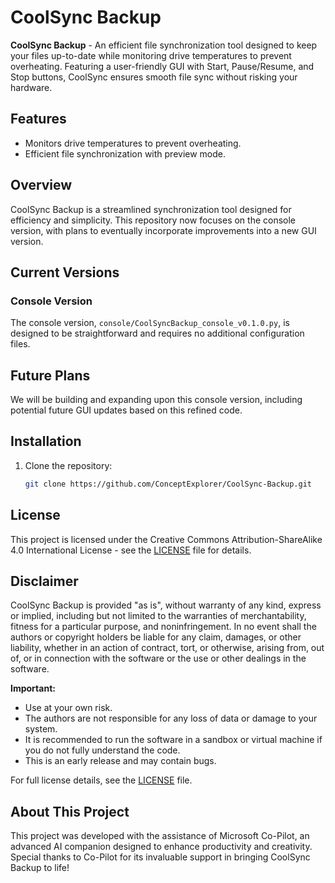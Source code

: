 # CoolSync Backup

**CoolSync Backup** - An efficient file synchronization tool designed to keep your files up-to-date while monitoring drive temperatures to prevent overheating. Featuring a user-friendly GUI with Start, Pause/Resume, and Stop buttons, CoolSync ensures smooth file sync without risking your hardware.

## Features
- Monitors drive temperatures to prevent overheating.
- Efficient file synchronization with preview mode.

## Overview
CoolSync Backup is a streamlined synchronization tool designed for efficiency and simplicity. This repository now focuses on the console version, with plans to eventually incorporate improvements into a new GUI version.

## Current Versions
### Console Version
The console version, `console/CoolSyncBackup_console_v0.1.0.py`, is designed to be straightforward and requires no additional configuration files.

## Future Plans
We will be building and expanding upon this console version, including potential future GUI updates based on this refined code.

## Installation
1. Clone the repository:
   ```bash
   git clone https://github.com/ConceptExplorer/CoolSync-Backup.git

## License

This project is licensed under the Creative Commons Attribution-ShareAlike 4.0 International License - see the [LICENSE](LICENSE) file for details.

## Disclaimer

CoolSync Backup is provided "as is", without warranty of any kind, express or implied, including but not limited to the warranties of merchantability, fitness for a particular purpose, and noninfringement. In no event shall the authors or copyright holders be liable for any claim, damages, or other liability, whether in an action of contract, tort, or otherwise, arising from, out of, or in connection with the software or the use or other dealings in the software.

**Important:**
- Use at your own risk.
- The authors are not responsible for any loss of data or damage to your system.
- It is recommended to run the software in a sandbox or virtual machine if you do not fully understand the code.
- This is an early release and may contain bugs.

For full license details, see the [LICENSE](LICENSE) file.

## About This Project

This project was developed with the assistance of Microsoft Co-Pilot, an advanced AI companion designed to enhance productivity and creativity. Special thanks to Co-Pilot for its invaluable support in bringing CoolSync Backup to life!

